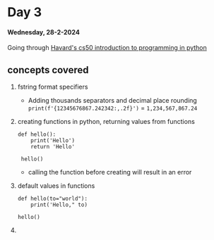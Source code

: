 # Day 3

#### Wednesday, 28-2-2024

Going through [Havard's cs50 introduction to programming in python]('https://www.youtube.com/watch?v=nLRL_NcnK-4')

## concepts covered

1. fstring format specifiers
   - Adding thousands separators and decimal place rounding `print(f'{12345676867.242342:,.2f}')` = `1,234,567,867.24`
2. creating functions in python, returning values from functions

   ```
   def hello():
       print('Hello')
       return 'Hello'

    hello()
   ```

   - calling the function before creating will result in an error

3. default values in functions

   ```
   def hello(to="world"):
       print('Hello," to)

   hello()
   ```

4.
